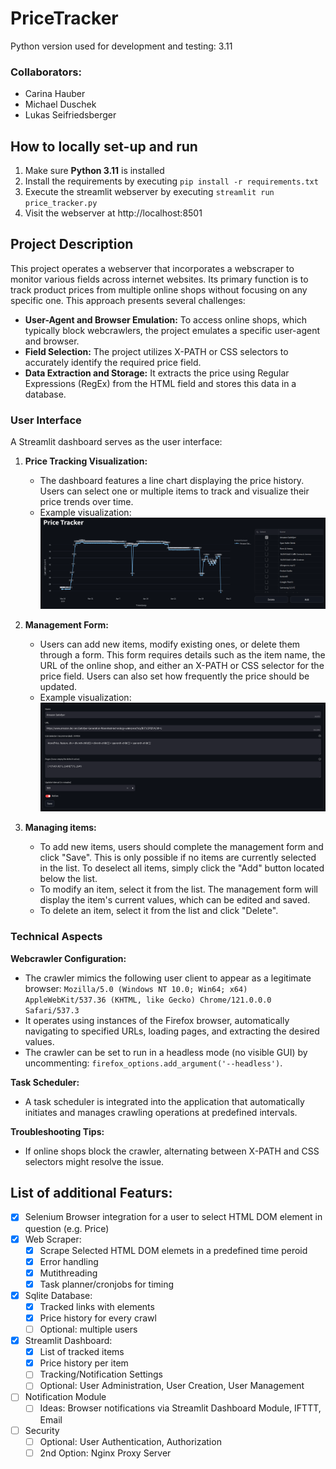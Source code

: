# PriceTracker

Python version used for development and testing: 3.11

### Collaborators:

- Carina Hauber
- Michael Duschek
- Lukas Seifriedsberger

## How to locally set-up and run

1. Make sure **Python 3.11** is installed
2. Install the requirements by executing `pip install -r requirements.txt`
3. Execute the streamlit webserver by executing `streamlit run price_tracker.py`
4. Visit the webserver at http://localhost:8501

## Project Description

This project operates a webserver that incorporates a webscraper to monitor various fields across internet websites. Its primary function is to track product prices from multiple online shops without focusing on any specific one. This approach presents several challenges:

- **User-Agent and Browser Emulation:** To access online shops, which typically block webcrawlers, the project emulates a specific user-agent and browser.
- **Field Selection:** The project utilizes X-PATH or CSS selectors to accurately identify the required price field.
- **Data Extraction and Storage:** It extracts the price using Regular Expressions (RegEx) from the HTML field and stores this data in a database.

### User Interface

A Streamlit dashboard serves as the user interface:

1. **Price Tracking Visualization:**
   - The dashboard features a line chart displaying the price history. Users can select one or multiple items to track and visualize their price trends over time.
   - Example visualization:
     ![Price History Chart](resources/price-history-chart.png)

2. **Management Form:**
   - Users can add new items, modify existing ones, or delete them through a form. This form requires details such as the item name, the URL of the online shop, and either an X-PATH or CSS selector for the price field. Users can also set how frequently the price should be updated.
   - Example visualization:
      ![Management Form](resources/management-form.png)

2. **Managing items:**
    - To add new items, users should complete the management form and click "Save". This is only possible if no items are currently selected in the list. To deselect all items, simply click the "Add" button located below the list.
    - To modify an item, select it from the list. The management form will display the item's current values, which can be edited and saved.
    - To delete an item, select it from the list and click "Delete".

### Technical Aspects

**Webcrawler Configuration:**
- The crawler mimics the following user client to appear as a legitimate browser:
  `Mozilla/5.0 (Windows NT 10.0; Win64; x64) AppleWebKit/537.36 (KHTML, like Gecko) Chrome/121.0.0.0 Safari/537.3`
- It operates using instances of the Firefox browser, automatically navigating to specified URLs, loading pages, and extracting the desired values.
- The crawler can be set to run in a headless mode (no visible GUI) by uncommenting: `firefox_options.add_argument('--headless')`.

**Task Scheduler:**
- A task scheduler is integrated into the application that automatically initiates and manages crawling operations at predefined intervals.

**Troubleshooting Tips:**
- If online shops block the crawler, alternating between X-PATH and CSS selectors might resolve the issue.

## List of additional Featurs:

- [x] Selenium Browser integration for a user to select HTML DOM element in question (e.g. Price)
- [x] Web Scraper:
  - [x] Scrape Selected HTML DOM elemets in a predefined time peroid
  - [x] Error handling
  - [x] Mutithreading
  - [x] Task planner/cronjobs for timing
- [x] Sqlite Database:
  - [x] Tracked links with elements
  - [x] Price history for every crawl
  - [ ] Optional: multiple users
- [x] Streamlit Dashboard:
  - [x] List of tracked items
  - [x] Price history per item
  - [ ] Tracking/Notification Settings
  - [ ] Optional: User Administration, User Creation, User Management
- [ ] Notification Module
  - [ ] Ideas: Browser notifications via Streamlit Dashboard Module, IFTTT, Email
- [ ] Security
  - [ ] Optional: User Authentication, Authorization
  - [ ] 2nd Option: Nginx Proxy Server
